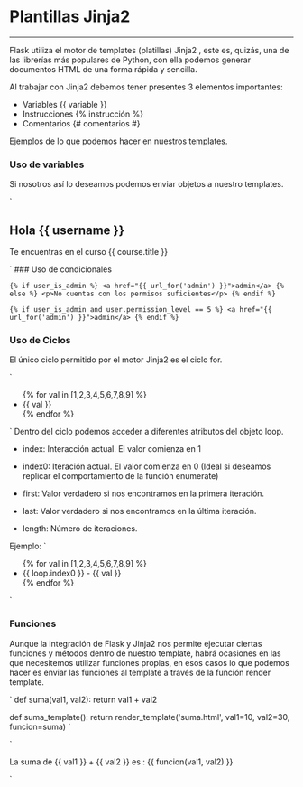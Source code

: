 # Plantillas Jinja2

---

Flask utiliza el motor de templates (platillas) Jinja2 , este es, quizás, una de las librerías más populares de Python, con ella podemos generar documentos HTML de una forma rápida y sencilla.

Al trabajar con Jinja2 debemos tener presentes 3 elementos importantes:


- Variables {{ variable }}
- Instrucciones {% instrucción %}
- Comentarios {# comentarios #}

Ejemplos de lo que podemos hacer en nuestros templates.

### Uso de variables

Si nosotros así lo deseamos podemos enviar objetos a nuestro templates.

`
<h2>Hola {{ username }} </h2>
<p>
    Te encuentras en el curso {{ course.title }}
</p>
`
### Uso de condicionales

`
{% if user_is_admin %}
    <a href="{{ url_for('admin') }}">admin</a>
{% else %}
    <p>No cuentas con los permisos suficientes</p>
{% endif %}
`

`
{% if user_is_admin and user.permission_level == 5 %}
    <a href="{{ url_for('admin') }}">admin</a>
{% endif %}
`
### Uso de Ciclos

El único ciclo permitido por el motor Jinja2 es el ciclo for.

`
<ul>
    {% for val in [1,2,3,4,5,6,7,8,9] %}
        <li> {{ val }} </li>
    {% endfor %}
</ul>
`
Dentro del ciclo podemos acceder a diferentes atributos del objeto loop.


- index: Interacción actual. El valor comienza en 1

- index0: Iteración actual. El valor comienza en 0 (Ideal si deseamos replicar el comportamiento de la función enumerate)

- first: Valor verdadero si nos encontramos en la primera iteración.

- last: Valor verdadero si nos encontramos en la última iteración.

- length: Número de iteraciones.

Ejemplo:
`
<ul>
    {% for val in [1,2,3,4,5,6,7,8,9] %}
        <li> {{ loop.index0 }} - {{ val }} </li>
    {% endfor %}
</ul>  
`

### Funciones

Aunque la integración de Flask y Jinja2 nos permite ejecutar ciertas funciones y métodos dentro de nuestro template, habrá ocasiones en las que necesitemos utilizar funciones propias, en esos casos lo que podemos hacer es enviar las funciones al template a través de la función render template.

`
def suma(val1, val2):
    return val1 + val2


def suma_template():
    return render_template('suma.html', val1=10, val2=30, funcion=suma)
`


`
<p>
La suma de {{ val1 }} + {{ val2 }} es : {{ funcion(val1, val2) }}
</p>
`



